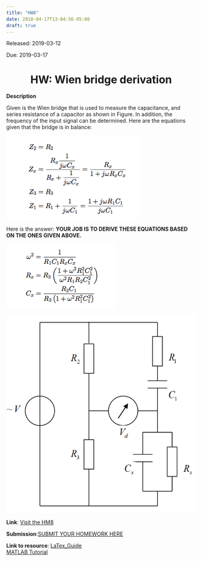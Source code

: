 ```yaml
---
title: "HW8"
date: 2018-04-17T13:04:56-05:00
draft: true
---
```


Released: 2019-03-12

Due: 2019-03-17

<center><h1> HW: Wien bridge derivation </h1></center>

**Description**

Given is the Wien bridge that is used to measure the capacitance, and series resistance of a capacitor as shown in Figure. In addition, the frequency of the input signal can be determined. Here are the equations given that the bridge is in balance:

![Figure1](https://github.com/ABE425/ABE425/blob/Rongliu/data/hw/HW_other/bridge1-5.png)

Here is the answer: **YOUR JOB IS TO DERIVE THESE EQUATIONS BASED ON THE ONES GIVEN ABOVE.**

![Figure2](https://github.com/ABE425/ABE425/blob/Rongliu/data/hw/HW_other/bridge6-9.png)

![fig:HW6_WienBridge](https://github.com/ABE425/ABE425/blob/Rongliu/data/hw/hw_bridge/HW6_WienBridge.PNG)

**Link**: [Visit the HM8](https://github.com/ABE425/ABE425/tree/master/data/hw/HW_TheveninEquivalents )

**Submission**:[SUBMIT YOUR HOMEWORK HERE]()

**Link to resource**: [LaTex_Guide](../../resources/LaTex_Guide.md)  
[MATLAB Tutorial](../../resources/MATLAB_Guide.md)  
